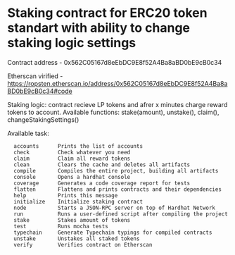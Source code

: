 # Staking contract for ERC20 token standart with ability to change staking logic settings
Contract address - 0x562C05167d8eEbDC9E8f52A4Ba8aBD0bE9cB0c34

Etherscan virified - https://ropsten.etherscan.io/address/0x562C05167d8eEbDC9E8f52A4Ba8aBD0bE9cB0c34#code

Staking logic: contract recieve LP tokens and afrer x minutes charge reward tokens to account.
Available functions: stake(amount), unstake(), claim(), changeStakingSettings()

Available task:

```shell
  accounts      Prints the list of accounts
  check         Check whatever you need
  claim         Claim all reward tokens
  clean         Clears the cache and deletes all artifacts
  compile       Compiles the entire project, building all artifacts
  console       Opens a hardhat console
  coverage      Generates a code coverage report for tests
  flatten       Flattens and prints contracts and their dependencies
  help          Prints this message
  initialize    Initialize staking contract
  node          Starts a JSON-RPC server on top of Hardhat Network
  run           Runs a user-defined script after compiling the project
  stake         Stakes amount of tokens
  test          Runs mocha tests
  typechain     Generate Typechain typings for compiled contracts
  unstake       Unstakes all staked tokens
  verify        Verifies contract on Etherscan
```
